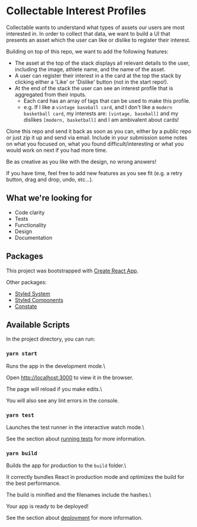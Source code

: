 # Collectable Interest Profiles

Collectable wants to understand what types of assets our users are most interested in. In order to collect that data, we want to build a UI that presents an asset which the user can like or dislike to register their interest.

Building on top of this repo, we want to add the following features:

- The asset at the top of the stack displays all relevant details to the user, including the image, athlete name, and the name of the asset.
- A user can register their interest in a the card at the top the stack by clicking either a 'Like' or 'Dislike' button (not in the start repo!).
- At the end of the stack the user can see an interest profile that is aggregated from their inputs.
  - Each card has an array of tags that can be used to make this profile.
  - e.g. If I like a `vintage baseball card`, and I don't like a `modern basketball card`, my interests are: `[vintage, baseball]` and my dislikes `[modern, basketball]` and I am ambivalent about cards!

Clone this repo and send it back as soon as you can, either by a public repo or just zip it up and send via email. Include in your submission some notes on what you focused on, what you found difficult/interesting or what you would work on next if you had more time.

Be as creative as you like with the design, no wrong answers!

If you have time, feel free to add new features as you see fit (e.g. a retry button, drag and drop, undo, etc...).

## What we're looking for

- Code clarity
- Tests
- Functionality
- Design
- Documentation

## Packages

This project was bootstrapped with [Create React App](https://github.com/facebook/create-react-app).

Other packages:

- [Styled System](https://styled-system.com/)
- [Styled Components](https://styled-components.com/)
- [Constate](https://github.com/diegohaz/constate)

## Available Scripts

In the project directory, you can run:

### `yarn start`

Runs the app in the development mode.\

Open [http://localhost:3000](http://localhost:3000) to view it in the browser.

The page will reload if you make edits.\

You will also see any lint errors in the console.

### `yarn test`

Launches the test runner in the interactive watch mode.\

See the section about [running tests](https://facebook.github.io/create-react-app/docs/running-tests) for more information.

### `yarn build`

Builds the app for production to the `build` folder.\

It correctly bundles React in production mode and optimizes the build for the best performance.

The build is minified and the filenames include the hashes.\

Your app is ready to be deployed!

See the section about [deployment](https://facebook.github.io/create-react-app/docs/deployment) for more information.
